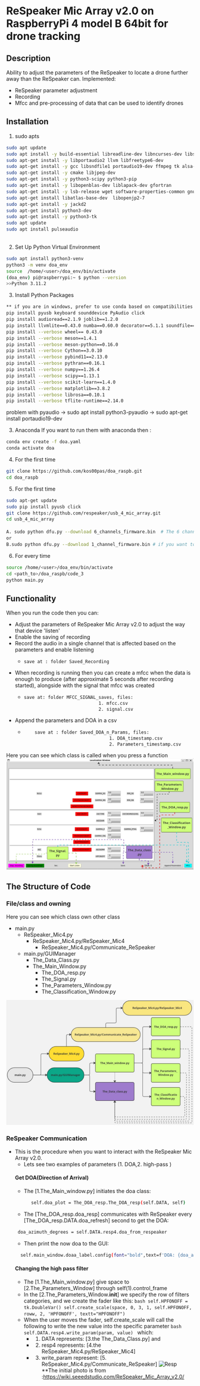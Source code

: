 # ReSpeaker Mic Array v2.0 on RaspberryPi 4 model B 64bit for drone tracking   
## Description
Ability to adjust the parameters of the ReSpeaker to locate a drone further away than the ReSpeaker can.
Implemented:
- ReSpeaker parameter adjustment
- Recording 
- Mfcc and pre-processing of data that can be used to identify drones 
## Installation
1.  sudo apts
```bash
sudo apt update
sudo apt install -y build-essential libreadline-dev libncurses-dev libssl-dev libsqlite3-dev tk-dev libgdbm-dev libc6-dev libbz2-dev zlib1g-dev openssl libffi-dev
sudo apt-get install -y libportaudio2 llvm libfreetype6-dev
sudo apt-get install -y gcc libsndfile1 portaudio19-dev ffmpeg tk alsa-utils usbutils x11-apps
sudo apt-get install -y cmake libjpeg-dev
sudo apt-get install -y python3-scipy python3-pip
sudo apt-get install -y libopenblas-dev liblapack-dev gfortran
sudo apt-get install -y lsb-release wget software-properties-common gnupg
sudo apt-get install libatlas-base-dev  libopenjp2-7
sudo apt-get install -y jackd2
sudo apt-get install python3-dev
sudo apt-get install -y python3-tk
sudo apt update
sudo apt install pulseaudio



```
2. Set Up Python Virtual Environment
```bash
sudo apt install python3-venv
python3 -m venv doa_env
source  /home/<user>/doa_env/bin/activate
(doa_env) pi@raspberrypi:~ $ python --version
>>Python 3.11.2

```
3. Install Python Packages
```bash
** if you are in windows, prefer to use conda based on compatibilities issues 
pip install pyusb keyboard sounddevice PyAudio click
pip install audioread==2.1.9 joblib==1.2.0
pip install llvmlite==0.43.0 numba==0.60.0 decorator==5.1.1 soundfile==0.12.1 resampy==0.3.1
pip install --verbose wheel== 0.43.0
pip install --verbose meson==1.4.1
pip install --verbose meson-python==0.16.0
pip install --verbose Cython==3.0.10
pip install --verbose pybind11==2.13.0
pip install --verbose pythran==0.16.1
pip install --verbose numpy==1.26.4
pip install --verbose scipy==1.13.1
pip install --verbose scikit-learn==1.4.0
pip install --verbose matplotlib==3.8.2
pip install --verbose librosa==0.10.1
pip install --verbose tflite-runtime==2.14.0

```
problem with pyaudio -> sudo apt install python3-pyaudio 
					 ->  sudo apt-get install portaudio19-dev

3. Anaconda
If you want to run them with anaconda then :   
```bash 
conda env create -f doa.yaml
conda activate doa
```
4. For the first time
```bash
git clone https://github.com/kos00pas/doa_raspb.git
cd doa_raspb
```

5. For the first time 
```bash
sudo apt-get update
sudo pip install pyusb click
git clone https://github.com/respeaker/usb_4_mic_array.git
cd usb_4_mic_array

A. sudo python dfu.py --download 6_channels_firmware.bin  # The 6 channels version 
or
B.sudo python dfu.py --download 1_channel_firmware.bin # if you want to use 1 channel,then the command should be like:

```



6. For every time 
```bash
source /home/<user>/doa_env/bin/activate
cd <path_to>/doa_raspb/code_3
python main.py
```

## Functionality 
When you run the code then you can:
- Adjust the parameters of ReSpeaker Mic Array v2.0 to adjust the way that device 'listen'
- Enable the saving of recording
- Record the audio in a single channel that is affected based  on the parameters and enable listening 
    -     save at : folder Saved_Recording
- When recording is running then you can create a mfcc when the data is enough to produce (after approximate 5 seconds after recording started), alongside with the signal that mfcc was created 
    -     save at: folder MFCC_SIGNAL_saves, files:
                                      1. mfcc.csv
                                      2. signal.csv


- Append the parameters and DOA in a csv 
  -         save at : folder Saved_DOA_n_Params, files:
                                        1. DOA_timestamp.csv 
                                        2. Parameters_timestamp.csv 


Here you can see which class is called when you press a function
![guii](guii.jpg)




## The Structure of Code 
### File/class and owning 
Here you can see which class own other class
- main.py
  - ReSpeaker_Mic4.py
	  - ReSpeaker_Mic4.py/ReSpeaker_Mic4
        - ReSpeaker_Mic4.py/Communicate_ReSpeaker
  - main.py/GUIManager
	  - The_Data_Class.py
	  - The_Main_Window.py
        - The_DOA_resp.py
        - The_Signal.py
        - The_Parameters_Window.py
        - The_Classification_Window.py
        
![class](class.jpg)




### ReSpeaker Communication
- This is the procedure when you want to interact with the ReSpeaker Mic Array v2.0.
  - Lets see two examples of parameters (1. DOA,2. high-pass )
  #### Get DOA(Direction of Arrival)
     - The [1.The_Main_window.py] initiates the doa class:
    ```bash 
          self.doa_plot = The_DOA_resp.The_DOA_resp(self.DATA, self)
    ```
    - The [The_DOA_resp.doa_resp] communicates with ReSpeaker every [The_DOA_resp.DATA.doa_refresh] second to get the DOA: 
    ```bash 
     doa_azimuth_degrees = self.DATA.resp4.doa_from_respeaker 
   ```
    - Then print the now doa to the GUI:
    ```bash 
      self.main_window.doaa_label.config(font="bold",text=f'DOA: {doa_azimuth_degrees}')
    ```
  #### Changing the high pass filter 
    - The [1.The_Main_window.py] give space to [2.The_Parameters_Window] through self(1).control_frame
    - In the [2.The_Parameters_Window.__init__] we specify the row of filters categories, and we create the fader like this: 
            ```bash
                self.HPFONOFF = tk.DoubleVar()
                self.create_scale(space, 0, 3, 1, self.HPFONOFF, roww, 2, 'HPFONOFF', textt="HPFONOFF")
             ```
    - When the user moves the fader, self.create_scale will call the following to write the new value into the specific parameter 
            ```bash
            self.DATA.resp4.write_param(param, value)
            ```
    which:
      - 1. DATA represents:  [3.the The_Data_Class.py]  and 
      - 2. resp4 represents:  [4.the ReSpeaker_Mic4.py/ReSpeaker_Mic4]
      - 3. write_param represent: [5. ReSpeaker_Mic4.py/Communicate_ReSpeaker] 
    ![Resp](Resp.jpg)
    **The initial photo is from :https://wiki.seeedstudio.com/ReSpeaker_Mic_Array_v2.0/
